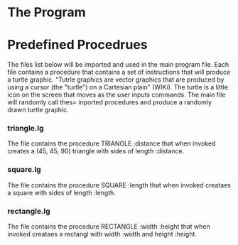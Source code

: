 # The Program #

# Predefined Procedrues #
The files list below will be imported and used in the main program file. Each file contains a procedure that contains a set of instructions that will produce a turtle graphic. "Tutrle graphics are vector graphics that are produced by using a cursor (the "turtle") on a Cartesian plain" (WIKi). The turtle is a little icon on the screen that moves as the user inputs commands. The main file will randomly call thes= inported procedures and produce a randomly drawn turtle graphic.

### triangle.lg ###
The file contains the procedure TRIANGLE :distance that when invoked creates a (45, 45, 90) triangle with sides of length :distance.

### square.lg ###
The file contains the procedure SQUARE :length that when invoked creataes a square with sides of length :length.

### rectangle.lg ###
The file contains the procedure RECTANGLE :width :height that when invoked creataes a rectangl with width :width and height :height.
